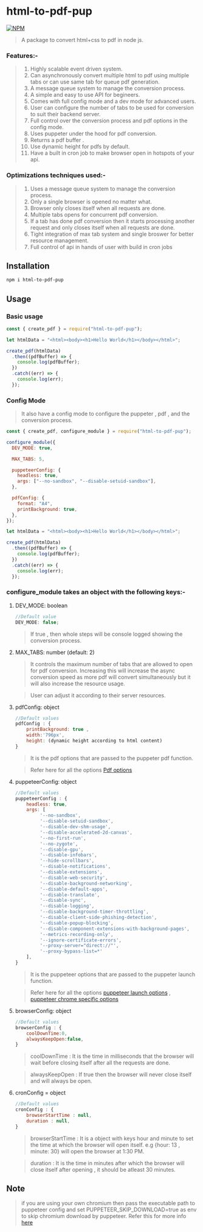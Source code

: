 # html-to-pdf-pup

[![NPM](https://nodei.co/npm/html-to-pdf-pup.png)](https://nodei.co/npm/html-to-pdf-pup/)

> A package to convert html+css to pdf in node js.

### Features:-

> 1. Highly scalable event driven system.
> 2. Can asynchronously convert multiple html to pdf using multiple tabs or can use same tab for queue pdf generation.
> 3. A message queue system to manage the conversion process.
> 4. A simple and easy to use API for begineers.
> 5. Comes with full config mode and a dev mode for advanced users.
> 6. User can configure the number of tabs to be used for conversion to suit their backend server.
> 7. Full control over the conversion process and pdf options in the config mode.
> 8. Uses puppeter under the hood for pdf conversion.
> 9. Returns a pdf buffer .
> 10. Use dynamic height for pdfs by default.
> 11. Have a built in cron job to make browser open in hotspots of your api.

### Optimizations techniques used:-

> 1. Uses a message queue system to manage the conversion process.
> 2. Only a single browser is opened no matter what.
> 3. Browser only closes itself when all requests are done.
> 4. Multiple tabs opens for concurrent pdf conversion.
> 5. If a tab has done pdf conversion then it starts processing another request and only closes itself when all requests are done.
> 6. Tight integration of max tab system and single broswer for better resource management.
> 7. Full control of api in hands of user with build in cron jobs

## Installation

```sh
npm i html-to-pdf-pup
```

## Usage

### Basic usage

```js
const { create_pdf } = require("html-to-pdf-pup");

let htmlData = "<html><body><h1>Hello World</h1></body></html>";

create_pdf(htmlData)
  .then((pdfBuffer) => {
    console.log(pdfBuffer);
  })
  .catch((err) => {
    console.log(err);
  });
```

### Config Mode

> It also have a config mode to configure the puppeter , pdf , and the conversion process.

```js
const { create_pdf, configure_module } = require("html-to-pdf-pup");

configure_module({
  DEV_MODE: true,

  MAX_TABS: 5,

  puppeteerConfig: {
    headless: true,
    args: ["--no-sandbox", "--disable-setuid-sandbox"],
  },

  pdfConfig: {
    format: "A4",
    printBackground: true,
  },
});

let htmlData = "<html><body><h1>Hello World</h1></body></html>";

create_pdf(htmlData)
  .then((pdfBuffer) => {
    console.log(pdfBuffer);
  })
  .catch((err) => {
    console.log(err);
  });
```

### configure_module takes an object with the following keys:-

1. DEV_MODE: boolean

   ```js
   //Default value
   DEV_MODE: false;
   ```

   > If true , then whole steps will be console logged showing the conversion process.

2. MAX_TABS: number (default: 2)

   > It controls the maximum number of tabs that are allowed to open for pdf conversion. Increasing this will increase the async conversion speed as more pdf will convert simultaneously but it will also increase the resource usage.

   > User can adjust it according to their server resources.

3. pdfConfig: object

   ```js
   //Default values
   pdfConfig : {
       printBackground: true ,
       width:'796px',
       height: (dynamic height according to html content)
   }
   ```

   > It is the pdf options that are passed to the puppeter pdf function.

   > Refer here for all the options [Pdf options](https://pptr.dev/api/puppeteer.pdfoptions)

4. puppeteerConfig: object

   ```js
   //Default values
   puppeteerConfig : {
       headless: true,
       args: [
            '--no-sandbox',
            '--disable-setuid-sandbox',
            '--disable-dev-shm-usage',
            '--disable-accelerated-2d-canvas',
            '--no-first-run',
            '--no-zygote',
            '--disable-gpu',
            '--disable-infobars',
            '--hide-scrollbars',
            '--disable-notifications',
            '--disable-extensions',
            '--disable-web-security',
            '--disable-background-networking',
            '--disable-default-apps',
            '--disable-translate',
            '--disable-sync',
            '--disable-logging',
            '--disable-background-timer-throttling',
            '--disable-client-side-phishing-detection',
            '--disable-popup-blocking',
            '--disable-component-extensions-with-background-pages',
            '--metrics-recording-only',
            '--ignore-certificate-errors',
            '--proxy-server="direct://"',
            '--proxy-bypass-list=*'
       ],
   }

   ```

   > It is the puppeteer options that are passed to the puppeter launch function.

   > Refer here for all the options [puppeteer launch options](https://pptr.dev/api/puppeteer.launchoptions) , [puppeteer chrome specific options](https://pptr.dev/api/puppeteer.browserlaunchargumentoptions)

5. browserConfig: object

   ```js
   //Default values
   browserConfig : {
       coolDownTime:0,
       alwaysKeepOpen:false,
   }
   ```

   > coolDownTime : It is the time in milliseconds that the browser will wait before closing itself after all the requests are done.

   > alwaysKeepOpen : If true then the browser will never close itself and will always be open.

6. cronConfig = object

   ```js
   //Default values
   cronConfig : {
       browserStartTime : null,
       duration : null,
   }
   ```

   > browserStartTime : It is a object with keys hour and minute to set the time at which the browser will open itself. e.g {hour: 13 , minute: 30} will open the browser at 1:30 PM.

   > duration : It is the time in minutes after which the browser will close itself after opening , it should be atleast 30 minutes.

## Note

> if you are using your own chromium then pass the executable path to puppeteer config and set PUPPETEER_SKIP_DOWNLOAD=true as env to skip chromium download by puppeteer. Refer this for more info [here](https://pptr.dev/troubleshooting#running-puppeteer-in-docker)
